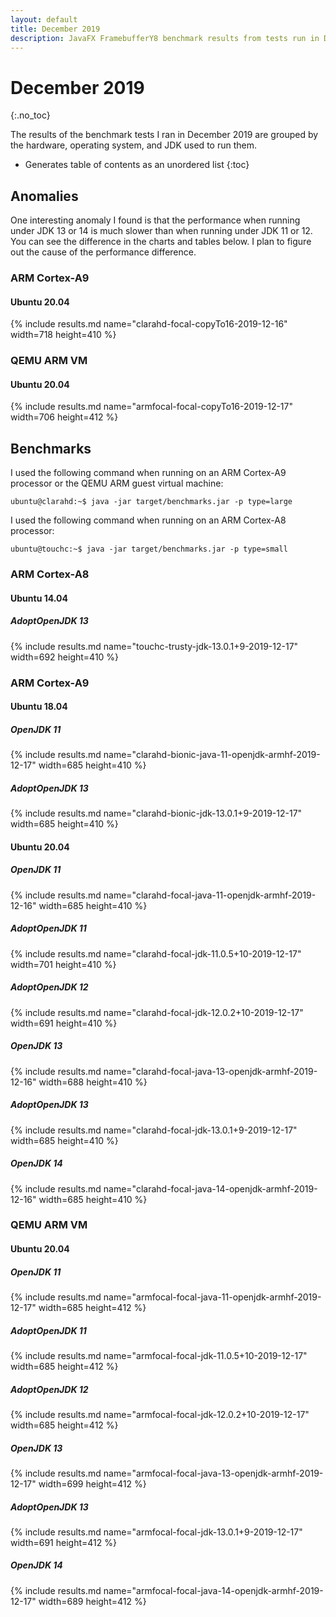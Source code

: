 ```yaml
---
layout: default
title: December 2019
description: JavaFX FramebufferY8 benchmark results from tests run in December 2019.
---
```


# December 2019
{:.no_toc}

The results of the benchmark tests I ran in December 2019 are grouped by the hardware, operating system, and JDK used to run them.

* Generates table of contents as an unordered list
{:toc}

## Anomalies

One interesting anomaly I found is that the performance when running under JDK 13 or 14 is much slower than when running under JDK 11 or 12.
You can see the difference in the charts and tables below.
I plan to figure out the cause of the performance difference.

### ARM Cortex-A9

#### Ubuntu 20.04
{% include results.md name="clarahd-focal-copyTo16-2019-12-16" width=718 height=410 %}

### QEMU ARM VM

#### Ubuntu 20.04
{% include results.md name="armfocal-focal-copyTo16-2019-12-17" width=706 height=412 %}

## Benchmarks

I used the following command when running on an ARM Cortex-A9 processor or the QEMU ARM guest virtual machine:

```console
ubuntu@clarahd:~$ java -jar target/benchmarks.jar -p type=large
```

I used the following command when running on an ARM Cortex-A8 processor:

```console
ubuntu@touchc:~$ java -jar target/benchmarks.jar -p type=small
```

### ARM Cortex-A8

#### Ubuntu 14.04

##### AdoptOpenJDK 13
{% include results.md name="touchc-trusty-jdk-13.0.1+9-2019-12-17" width=692 height=410 %}

### ARM Cortex-A9

#### Ubuntu 18.04

##### OpenJDK 11
{% include results.md name="clarahd-bionic-java-11-openjdk-armhf-2019-12-17" width=685 height=410 %}

##### AdoptOpenJDK 13
{% include results.md name="clarahd-bionic-jdk-13.0.1+9-2019-12-17" width=685 height=410 %}

#### Ubuntu 20.04

##### OpenJDK 11
{% include results.md name="clarahd-focal-java-11-openjdk-armhf-2019-12-16" width=685 height=410 %}

##### AdoptOpenJDK 11
{% include results.md name="clarahd-focal-jdk-11.0.5+10-2019-12-17" width=701 height=410 %}

##### AdoptOpenJDK 12
{% include results.md name="clarahd-focal-jdk-12.0.2+10-2019-12-17" width=691 height=410 %}

##### OpenJDK 13
{% include results.md name="clarahd-focal-java-13-openjdk-armhf-2019-12-16" width=688 height=410 %}

##### AdoptOpenJDK 13
{% include results.md name="clarahd-focal-jdk-13.0.1+9-2019-12-17" width=685 height=410 %}

##### OpenJDK 14
{% include results.md name="clarahd-focal-java-14-openjdk-armhf-2019-12-16" width=685 height=410 %}

### QEMU ARM VM

#### Ubuntu 20.04

##### OpenJDK 11
{% include results.md name="armfocal-focal-java-11-openjdk-armhf-2019-12-17" width=685 height=412 %}

##### AdoptOpenJDK 11
{% include results.md name="armfocal-focal-jdk-11.0.5+10-2019-12-17" width=685 height=412 %}

##### AdoptOpenJDK 12
{% include results.md name="armfocal-focal-jdk-12.0.2+10-2019-12-17" width=685 height=412 %}

##### OpenJDK 13
{% include results.md name="armfocal-focal-java-13-openjdk-armhf-2019-12-17" width=699 height=412 %}

##### AdoptOpenJDK 13
{% include results.md name="armfocal-focal-jdk-13.0.1+9-2019-12-17" width=691 height=412 %}

##### OpenJDK 14
{% include results.md name="armfocal-focal-java-14-openjdk-armhf-2019-12-17" width=689 height=412 %}
